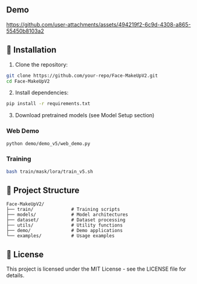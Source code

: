 ## Demo

https://github.com/user-attachments/assets/494219f2-6c9d-4308-a865-55450b8103a2

## 🚀 Installation

1. Clone the repository:
```bash
git clone https://github.com/your-repo/Face-MakeUpV2.git
cd Face-MakeUpV2
```

2. Install dependencies:
```bash
pip install -r requirements.txt
```

3. Download pretrained models (see Model Setup section)


### Web Demo
```bash
python demo/demo_v5/web_demo.py
```

### Training
```bash
bash train/mask/lora/train_v5.sh
```

## 📁 Project Structure

```
Face-MakeUpV2/
├── train/              # Training scripts
├── models/             # Model architectures
├── dataset/            # Dataset processing
├── utils/              # Utility functions
├── demo/               # Demo applications
└── examples/           # Usage examples
```

## 📄 License

This project is licensed under the MIT License - see the LICENSE file for details.



